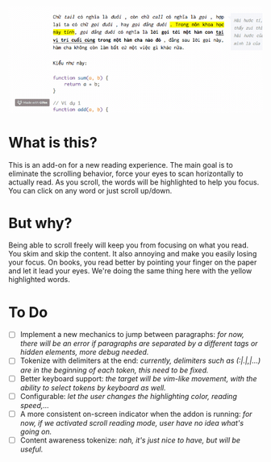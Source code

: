 ![](demo.gif)

# What is this?

This is an add-on for a new reading experience. The main goal is to eliminate the scrolling behavior, force your eyes to scan horizontally to actually read. As you scroll, the words will be highlighted to help you focus. You can click on any word or just scroll up/down.

# But why?

Being able to scroll freely will keep you from focusing on what you read. You skim and skip the content. It also annoying and make you easily losing your focus. On books, you read better by pointing your finger on the paper and let it lead your eyes. We're doing the same thing here with the yellow highlighted words. 

# To Do

- [ ] Implement a new mechanics to jump between paragraphs: _for now, there will be an error if paragraphs are separated by a different tags or hidden elements, more debug needed._
- [ ] Tokenize with delimiters at the end: _currently, delimiters such as (:|.|,|...) are in the beginning of each token, this need to be fixed._
- [ ] Better keyboard support: _the target will be vim-like movement, with the ability to select tokens by keyboard as well._
- [ ] Configurable: _let the user changes the highlighting color, reading speed,..._
- [ ] A more consistent on-screen indicator when the addon is running: _for now, if we activated scroll reading mode, user have no idea what's going on._
- [ ] Content awareness tokenize: _nah, it's just nice to have, but will be useful._
